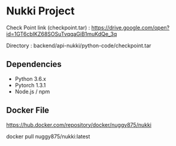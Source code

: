 # Nukki Project

Check Point link (checkpoint.tar)  : https://drive.google.com/open?id=1GT6cbIKZ68SOSuTvqqaGiB1muKdQe_3q


Directory : backend/api-nukki/python-code/checkpoint.tar


## Dependencies

- Python 3.6.x
- Pytorch 1.3.1
- Node.js / npm

## Docker File
https://hub.docker.com/repository/docker/nuggy875/nukki

docker pull nuggy875/nukki:latest
